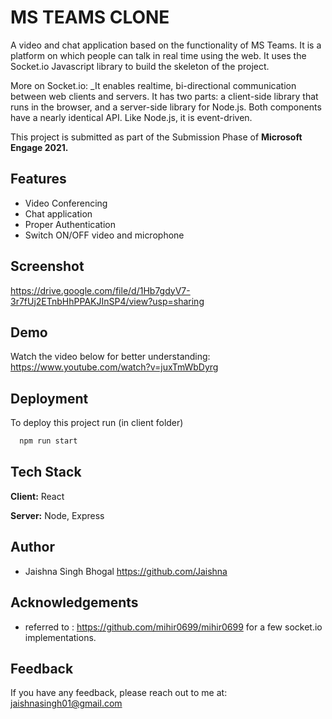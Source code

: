 
# MS TEAMS CLONE

A video and chat application based on the functionality of MS Teams. It is a platform on which people can talk in real time using the web. It uses the Socket.io Javascript library to build the skeleton of the project.

More on Socket.io:
_It enables realtime, bi-directional communication between web clients and servers. It has two parts: a client-side library that runs in the browser, and a server-side library for Node.js. Both components have a nearly identical API. Like Node.js, it is event-driven.


This project is submitted as part of the Submission Phase of **Microsoft Engage 2021.**

## Features

- Video Conferencing
- Chat application
- Proper Authentication
- Switch ON/OFF video and microphone 

## Screenshot

https://drive.google.com/file/d/1Hb7gdyV7-3r7fUj2ETnbHhPPAKJInSP4/view?usp=sharing

## Demo

Watch the video below for better understanding:
https://www.youtube.com/watch?v=juxTmWbDyrg



    
## Deployment

To deploy this project run (in client folder)

```bash
  npm run start
```

  
## Tech Stack

**Client:** React

**Server:** Node, Express

  
## Author

- Jaishna Singh Bhogal https://github.com/Jaishna

  
## Acknowledgements

 - referred to : https://github.com/mihir0699/mihir0699 for a few socket.io implementations.
 
## Feedback

If you have any feedback, please reach out to me at:
jaishnasingh01@gmail.com


  
